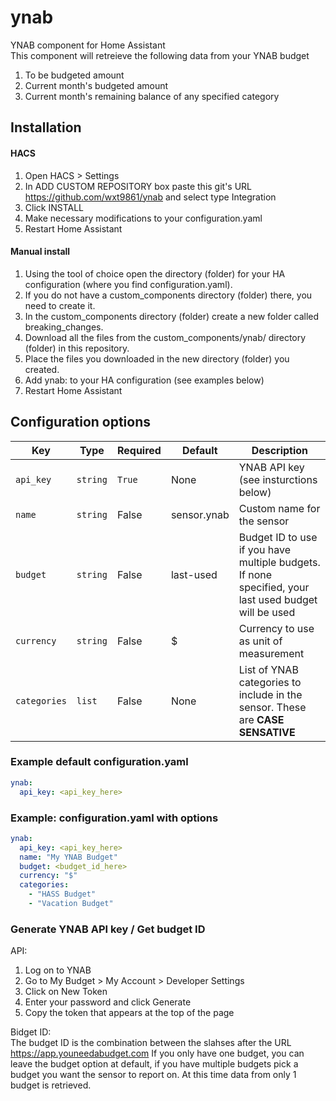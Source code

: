 # ynab
YNAB component for Home Assistant  
This component will retreieve the following data from your YNAB budget  
1. To be budgeted amount
2. Current month's budgeted amount
3. Current month's remaining balance of any specified category

## Installation
#### HACS
1. Open HACS > Settings
2. In ADD CUSTOM REPOSITORY box paste this git's URL https://github.com/wxt9861/ynab and select type Integration
3. Click INSTALL
4. Make necessary modifications to your configuration.yaml
5. Restart Home Assistant

#### Manual install
1. Using the tool of choice open the directory (folder) for your HA configuration (where you find configuration.yaml).
2. If you do not have a custom_components directory (folder) there, you need to create it.
3. In the custom_components directory (folder) create a new folder called breaking_changes.
4. Download all the files from the custom_components/ynab/ directory (folder) in this repository.
5. Place the files you downloaded in the new directory (folder) you created.
6. Add ynab: to your HA configuration (see examples below)
7. Restart Home Assistant

## Configuration options

Key | Type | Required | Default | Description
-- | -- | -- | -- | --
`api_key` | `string` | `True` | None | YNAB API key (see insturctions below)
`name` | `string` | False | sensor.ynab | Custom name for the sensor
`budget` | `string` | False | last-used | Budget ID to use if you have multiple budgets. If none specified, your last used budget will be used
`currency` | `string` | False | $ |Currency to use as unit of measurement
`categories` | `list` | False | None |List of YNAB categories to include in the sensor. These are <b>CASE SENSATIVE<b>

### Example default configuration.yaml
```yaml
ynab:
  api_key: <api_key_here>
```

### Example: configuration.yaml with options
```yaml
ynab:
  api_key: <api_key_here>
  name: "My YNAB Budget"
  budget: <budget_id_here>
  currency: "$"
  categories:
    - "HASS Budget"
    - "Vacation Budget"
```
### Generate YNAB API key / Get budget ID
API:
1. Log on to YNAB
2. Go to My Budget > My Account > Developer Settings
3. Click on New Token
4. Enter your password and click Generate
5. Copy the token that appears at the top of the page

Bidget ID:  
The budget ID is the combination between the slahses after the URL https://app.youneedabudget.com
If you only have one budget, you can leave the budget option at default, if you have multiple budgets pick a budget you want the sensor to report on. At this time data from only 1 budget is retrieved.

